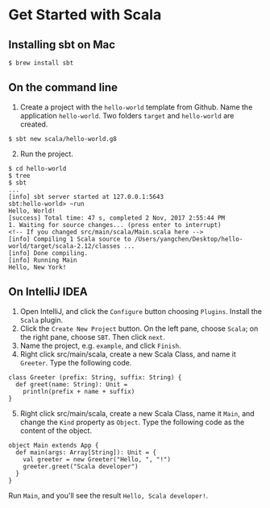 # Get Started with Scala
## Installing sbt on Mac
```
$ brew install sbt
```
## On the command line
1. Create a project with the `hello-world` template from Github. Name the application `hello-world`. Two folders `target` and `hello-world` are created.
```
$ sbt new scala/hello-world.g8
```
2. Run the project. 
```
$ cd hello-world
$ tree
$ sbt
...
[info] sbt server started at 127.0.0.1:5643
sbt:hello-world> ~run
Hello, World!
[success] Total time: 47 s, completed 2 Nov, 2017 2:55:44 PM
1. Waiting for source changes... (press enter to interrupt)
<!-- If you changed src/main/scala/Main.scala here -->
[info] Compiling 1 Scala source to /Users/yangchen/Desktop/hello-world/target/scala-2.12/classes ...
[info] Done compiling.
[info] Running Main 
Hello, New York!
```

## On IntelliJ IDEA
1. Open IntelliJ, and click the `Configure` button choosing `Plugins`. Install the `Scala` plugin.
2. Click the `Create New Project` button. On the left pane, choose `Scala`; on the right pane, choose `SBT`. Then click `next`.
3. Name the project, e.g. `example`, and click `Finish`.
4. Right click src/main/scala, create a new Scala Class, and name it `Greeter`. Type the following code.
```
class Greeter (prefix: String, suffix: String) {
  def greet(name: String): Unit =
    println(prefix + name + suffix)
}
```
5. Right click src/main/scala, create a new Scala Class, name it `Main`, and change the `Kind` property as `Object`. Type the following code as the content of the object.
```
object Main extends App {
  def main(args: Array[String]): Unit = {
    val greeter = new Greeter("Hello, ", "!")
  	greeter.greet("Scala developer")
  }
}
```
Run `Main`, and you'll see the result `Hello, Scala developer!`.


